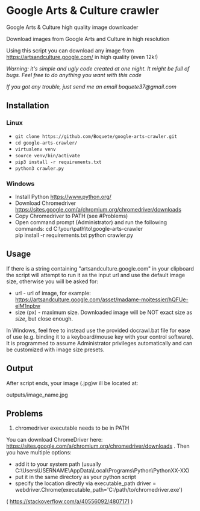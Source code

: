 # Google Arts & Culture crawler
Google Arts &amp; Culture high quality image downloader

Download images from Google Arts and Culture in high resolution

Using this script you can download any image from <https://artsandculture.google.com/> in high quality (even 12k!)

_Warning: it's simple and ugly code created at one night. It might be full of bugs._
_Feel free to do anything you want with this code_

_If you got any trouble, just send me an email boquete37@gmail.com_

## Installation

### Linux
* `git clone https://github.com/Boquete/google-arts-crawler.git`
* `cd google-arts-crawler/`
* `virtualenv venv`
* `source venv/bin/activate`
* `pip3 install -r requirements.txt`
* `python3 crawler.py`

### Windows
* Install Python <https://www.python.org/>
* Download Chromedriver <https://sites.google.com/a/chromium.org/chromedriver/downloads>
* Copy Chromedriver to PATH (see #Problems)
* Open command prompt (Administrator) and run the following commands:
	cd C:\your\path\to\google-arts-crawler\
	pip install -r requirements.txt
	python crawler.py

## Usage


If there is a string containing "artsandculture.google.com" in your clipboard the script will attempt to run it as the input url and use the default image size, otherwise you will be asked for:
* url - url of image, for example: <https://artsandculture.google.com/asset/madame-moitessier/hQFUe-elM1npbw>
* size (px) - maximum size. Downloaded image will be NOT exact size as *size*, but close enough.

In Windows, feel free to instead use the provided docrawl.bat file for ease of use (e.g. binding it to a keyboard/mouse key with your control software). It is programmed to assume Administrator privileges automatically and can be customized with image size presets.


## Output
After script ends, your image (.jpg)w ill be located at:

outputs/image_name.jpg

## Problems
1. chromedriver executable needs to be in PATH

You can download ChromeDriver here: <https://sites.google.com/a/chromium.org/chromedriver/downloads> .
Then you have multiple options:

* add it to your system path (usually C:\Users\USERNAME\AppData\Local\Programs\Python\PythonXX-XX\)
* put it in the same directory as your python script
* specify the location directly via executable_path
driver = webdriver.Chrome(executable_path='C:/path/to/chromedriver.exe')

( <https://stackoverflow.com/a/40556092/4807171> )
